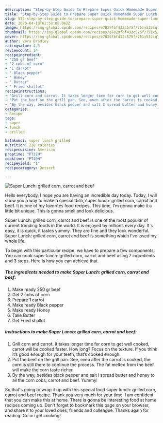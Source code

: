 ```yaml
---
description: "Step-by-Step Guide to Prepare Super Quick Homemade Super Lunch: grilled corn, carrot and beef"
title: "Step-by-Step Guide to Prepare Super Quick Homemade Super Lunch: grilled corn, carrot and beef"
slug: 574-step-by-step-guide-to-prepare-super-quick-homemade-super-lunch-grilled-corn-carrot-and-beef
date: 2020-04-18T02:58:08.062Z
image: https://img-global.cpcdn.com/recipes/e7029fbf432c575f/751x532cq70/super-lunch-grilled-corn-carrot-and-beef-recipe-main-photo.jpg
thumbnail: https://img-global.cpcdn.com/recipes/e7029fbf432c575f/751x532cq70/super-lunch-grilled-corn-carrot-and-beef-recipe-main-photo.jpg
cover: https://img-global.cpcdn.com/recipes/e7029fbf432c575f/751x532cq70/super-lunch-grilled-corn-carrot-and-beef-recipe-main-photo.jpg
author: Vera Bradley
ratingvalue: 4.3
reviewcount: 14
recipeingredient:
- "250 gr beef"
- "2 cobs of corn"
- "1 carrot"
- " Black pepper"
- " Honey"
- " Butter"
- " Fried shallot"
recipeinstructions:
- "Grill corn and carrot. It takes longer time for corn to get well cooked, carrot will be cooked faster. How long? Focus on the texture. If you think it’s good enough for your teeth, that’s cooked enough."
- "Put the beef on the grill pan. See, even after the carrot is cooked, the corn is still there to continue the process. The fat melted from the beef will make the corn taste richer."
- "By the way, besides black pepper and salt I spread butter and honey to all the corn cobs, carrot and beef. Yummy!"
categories:
- Recipe
tags:
- super
- lunch
- grilled

katakunci: super lunch grilled 
nutrition: 218 calories
recipecuisine: American
preptime: "PT22M"
cooktime: "PT49M"
recipeyield: "1"
recipecategory: Dessert

---
```



![Super Lunch: grilled corn, carrot and beef](https://img-global.cpcdn.com/recipes/e7029fbf432c575f/751x532cq70/super-lunch-grilled-corn-carrot-and-beef-recipe-main-photo.jpg)

Hello everybody, I hope you are having an incredible day today. Today, I will show you a way to make a special dish, super lunch: grilled corn, carrot and beef. It is one of my favorites food recipes. This time, I'm gonna make it a little bit unique. This is gonna smell and look delicious.



Super Lunch: grilled corn, carrot and beef is one of the most popular of current trending foods in the world. It is enjoyed by millions every day. It's easy, it is quick, it tastes yummy. They are fine and they look wonderful. Super Lunch: grilled corn, carrot and beef is something which I've loved my whole life.


To begin with this particular recipe, we have to prepare a few components. You can cook super lunch: grilled corn, carrot and beef using 7 ingredients and 3 steps. Here is how you can achieve that.

<!--inarticleads1-->

##### The ingredients needed to make Super Lunch: grilled corn, carrot and beef:

1. Make ready 250 gr beef
1. Get 2 cobs of corn
1. Prepare 1 carrot
1. Make ready  Black pepper
1. Make ready  Honey
1. Take  Butter
1. Get  Fried shallot




<!--inarticleads2-->

##### Instructions to make Super Lunch: grilled corn, carrot and beef:

1. Grill corn and carrot. It takes longer time for corn to get well cooked, carrot will be cooked faster. How long? Focus on the texture. If you think it’s good enough for your teeth, that’s cooked enough.
1. Put the beef on the grill pan. See, even after the carrot is cooked, the corn is still there to continue the process. The fat melted from the beef will make the corn taste richer.
1. By the way, besides black pepper and salt I spread butter and honey to all the corn cobs, carrot and beef. Yummy!




So that's going to wrap it up with this special food super lunch: grilled corn, carrot and beef recipe. Thank you very much for your time. I am confident that you can make this at home. There is gonna be interesting food at home recipes coming up. Don't forget to bookmark this page on your browser, and share it to your loved ones, friends and colleague. Thanks again for reading. Go on get cooking!

